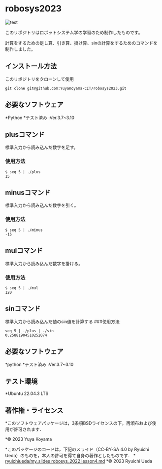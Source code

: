 # robosys2023
![test](https://github.com/YuyaKoyama-CIT/robosys2023/actions/workflows/test.yml/badge.svg)

このリポジトリはロボットシステム学の学習のため制作したものです。

計算をするための足し算、引き算、掛け算、sinの計算をするためのコマンドを制作しました。

## インストール方法

このリポジトリをクローンして使用

```
git clone git@github.com:YuyaKoyama-CIT/robosys2023.git
```

## 必要なソフトウェア
 
*Python
        *テスト済み :Ver.3.7~3.10

## plusコマンド

標準入力から読み込んだ数字を足す。
### 使用方法

```
$ seq 5 | ./plus
15
```
## minusコマンド

標準入力から読み込んだ数字を引く。
### 使用方法

```
$ seq 5 | ./minus
-15
```
## mulコマンド

標準入力から読み込んだ数字を掛ける。
### 使用方法

```
$ seq 5 | ./mul
120
```
## sinコマンド

標準入力から読み込んだ値のsin値を計算する
###使用方法
```
seq 5 | ./plus | ./sin
0.25881904510252074
```
## 必要なソフトウェア

*python
	*テスト済み :Ver.3.7~3.10

## テスト環境

*Ubuntu 22.04.3 LTS

## 著作権・ライセンス

*このソフトウェアパッケージは，3条項BSDライセンスの下，再頒布および使用が許可されます．

  *© 2023 Yuya Koyama

  *このパッケージのコードは，下記のスライド（CC-BY-SA 4.0 by Ryuichi Ueda）のものを，本人の許可を得て自身の著作としたものです．
      * [ryuichiueda/my_slides robosys_2022 lesson4.md](https://github.com/ryuichiueda/my_slides/blob/master/robosys_2022/lesson4.md)
  *© 2023 Ryuichi Ueda
